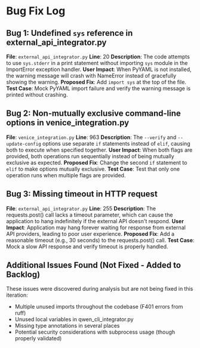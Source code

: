 # Bug Fix Log

## Bug 1: Undefined `sys` reference in external_api_integrator.py

**File**: `external_api_integrator.py`
**Line**: 20
**Description**: The code attempts to use `sys.stderr` in a print statement without importing `sys` module in the ImportError exception handler.
**User Impact**: When PyYAML is not installed, the warning message will crash with NameError instead of gracefully showing the warning.
**Proposed Fix**: Add `import sys` at the top of the file.
**Test Case**: Mock PyYAML import failure and verify the warning message is printed without crashing.

## Bug 2: Non-mutually exclusive command-line options in venice_integration.py

**File**: `venice_integration.py`
**Line**: 963
**Description**: The `--verify` and `--update-config` options use separate `if` statements instead of `elif`, causing both to execute when specified together.
**User Impact**: When both flags are provided, both operations run sequentially instead of being mutually exclusive as expected.
**Proposed Fix**: Change the second `if` statement to `elif` to make options mutually exclusive.
**Test Case**: Test that only one operation runs when multiple flags are provided.

## Bug 3: Missing timeout in HTTP request

**File**: `external_api_integrator.py`
**Line**: 255
**Description**: The requests.post() call lacks a timeout parameter, which can cause the application to hang indefinitely if the external API doesn't respond.
**User Impact**: Application may hang forever waiting for response from external API providers, leading to poor user experience.
**Proposed Fix**: Add a reasonable timeout (e.g., 30 seconds) to the requests.post() call.
**Test Case**: Mock a slow API response and verify timeout is properly handled.

## Additional Issues Found (Not Fixed - Added to Backlog)

These issues were discovered during analysis but are not being fixed in this iteration:

- Multiple unused imports throughout the codebase (F401 errors from ruff)
- Unused local variables in qwen_cli_integrator.py
- Missing type annotations in several places
- Potential security considerations with subprocess usage (though properly validated)